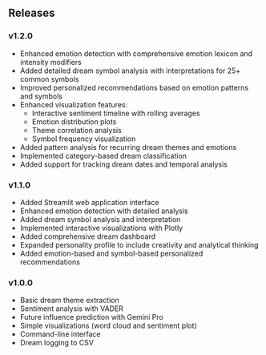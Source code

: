 ## Releases

### v1.2.0 
- Enhanced emotion detection with comprehensive emotion lexicon and intensity modifiers
- Added detailed dream symbol analysis with interpretations for 25+ common symbols
- Improved personalized recommendations based on emotion patterns and symbols
- Enhanced visualization features:
  - Interactive sentiment timeline with rolling averages
  - Emotion distribution plots
  - Theme correlation analysis
  - Symbol frequency visualization
- Added pattern analysis for recurring dream themes and emotions
- Implemented category-based dream classification
- Added support for tracking dream dates and temporal analysis

### v1.1.0
- Added Streamlit web application interface
- Enhanced emotion detection with detailed analysis
- Added dream symbol analysis and interpretation
- Implemented interactive visualizations with Plotly
- Added comprehensive dream dashboard
- Expanded personality profile to include creativity and analytical thinking
- Added emotion-based and symbol-based personalized recommendations

### v1.0.0 
- Basic dream theme extraction
- Sentiment analysis with VADER
- Future influence prediction with Gemini Pro
- Simple visualizations (word cloud and sentiment plot)
- Command-line interface
- Dream logging to CSV
